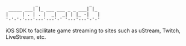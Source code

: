                _                   _   
     _____ ___| |_ ___ ___ _ _ ___| |_ 
    |     | . | . |  _|  _| | |_ -|   |
    '-'-'-'---'---'---'-' '---'---'-'-'
    
  
iOS SDK to facilitate game streaming to sites such as uStream, Twitch, LiveStream, etc.
